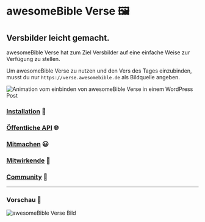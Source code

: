 # awesomeBible Verse 🖼️
## Versbilder leicht gemacht.

awesomeBible Verse hat zum Ziel Versbilder auf eine einfache Weise zur Verfügung zu stellen.

Um awesomeBible Verse zu nutzen und den Vers des Tages einzubinden, musst du nur ``https://verse.awesomebible.de`` als Bildquelle angeben.

![Animation vom einbinden von awesomeBible Verse in einem WordPress Post](https://cdn.statically.io/gh/awesomebible/images/e4e815ab/awesomeBible_Verse_Tutorial_x6kksi.gif)

### [Installation](https://codeberg.org/awesomeBible/verse/wiki/Installation) :wrench:
### [Öffentliche API](https://codeberg.org/awesomeBible/verse/wiki/Öffentliche-API) :globe_with_meridians:
### [Mitmachen](https://codeberg.org/awesomeBible/verse/wiki/Mitmachen) :smiley:
### [Mitwirkende](https://codeberg.org/awesomeBible/verse/wiki/Mitwirkende) :sparkling_heart:
### [Community](https://matrix.to/#/#awesomeBible:matrix.org) :unicorn:

* * *

### Vorschau :star2:
![awesomeBible Verse Bild](https://verse.awesomebible.de)